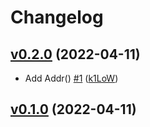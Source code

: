 # Changelog

## [v0.2.0](https://github.com/k1LoW/smtptest/compare/v0.1.0...v0.2.0) (2022-04-11)

* Add Addr() [#1](https://github.com/k1LoW/smtptest/pull/1) ([k1LoW](https://github.com/k1LoW))

## [v0.1.0](https://github.com/k1LoW/smtptest/compare/99b335d149af...v0.1.0) (2022-04-11)

